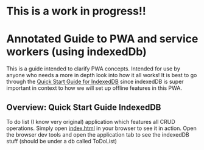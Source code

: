 # This is a work in progress!!

# Annotated Guide to PWA and service workers (using indexedDb) 

This is a guide intended to clarify PWA concepts. Intended for use by anyone who needs a more in depth look into how it all works! It is best to go through the [Quick Start Guide for IndexedDB](./quickStartIndexedDB/readme.md) since indexedDB is super important in context to how we will set up offline features in this PWA.

## Overview: Quick Start Guide IndexedDB

To do list (I know very original) application which features all CRUD operations. Simply open [index.html](./quickStartIndexedDB/index.html) in your browser to see it in action. Open the browser dev tools and open the application tab to see the indexedDB stuff (should be under a db called ToDoList)

